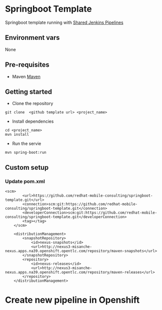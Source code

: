 # Springboot Template

Springboot template running with [Shared Jenkins Pipelines](https://github.com/redhat-mobile-consulting/shared-jenkins-pipelines)

## Environment vars
None

## Pre-requisites
- Maven [Maven](https://maven.apache.org/)


## Getting started
- Clone the repository
```
git clone  <github template url> <project_name>
```
- Install dependencies
```
cd <project_name>
mvn install
```
- Run the servie
```
mvn spring-boot:run
```

## Custom setup

### Update pom.xml
```
<scm>
        <url>https://github.com/redhat-mobile-consulting/springboot-template.git</url>
        <connection>scm:git:https://github.com/redhat-mobile-consulting/springboot-template.git</connection>
        <developerConnection>scm:git:https://github.com/redhat-mobile-consulting/springboot-template.git</developerConnection>
        <tag></tag>
    </scm>
    
    <distributionManagement>
        <snapshotRepository>
            <id>nexus-snapshots</id>
            <url>http://nexus3-misanche-nexus.apps.na39.openshift.opentlc.com/repository/maven-snapshots</url>
        </snapshotRepository>
        <repository>
            <id>nexus-releases</id>
            <url>http://nexus3-misanche-nexus.apps.na39.openshift.opentlc.com/repository/maven-releases</url>
        </repository>
    </distributionManagement>
```
# Create new pipeline in Openshift




